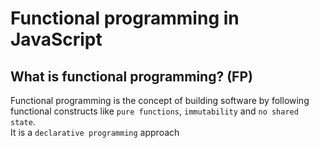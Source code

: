 # Functional programming in JavaScript

## What is functional programming?  (FP)
Functional programming is the concept of building software by following functional constructs like `pure functions`, `immutability` and `no shared state`.  
It is a `declarative programming` approach 